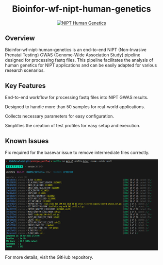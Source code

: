 <p align="center"> <h1 align="center">Bioinfor-wf-nipt-human-genetics</h1> </p> <p align="center"> <a href=""> <img height="300" src="./docs/assets/images/NIPT-Human-Genetics.png" alt="NIPT Human Genetics" align="center"> </a> </p>

## Overview
Bioinfor-wf-nipt-human-genetics is an end-to-end NIPT (Non-Invasive Prenatal Testing) GWAS (Genome-Wide Association Study) pipeline designed for processing fastq files. This pipeline facilitates the analysis of human genetics for NIPT applications and can be easily adapted for various research scenarios.

## Key Features
End-to-end workflow for processing fastq files into NIPT GWAS results.

Designed to handle more than 50 samples for real-world applications.

Collects necessary parameters for easy configuration.

Simplifies the creation of test profiles for easy setup and execution.

## Known Issues
Fix required for the basevar issue to remove intermediate files correctly.

<p align="center"> <a href="https://github.com/riverxdata/bioinfor-wf-nipt-human-genetics"> <img height="300" src="./docs/assets/images/NF.png" alt="Nextflow" align="center"> </a> </p>
For more details, visit the GitHub repository.